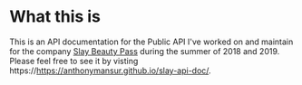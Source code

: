 # What this is
This is an API documentation for the Public API I've worked on and maintain for the company [Slay Beauty Pass](https://slaybeautypass.com) during the summer of 2018 and 2019. Please feel free to see it by visting https://https://anthonymansur.github.io/slay-api-doc/.